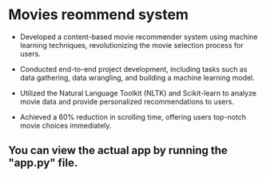 # Movies reommend system

- Developed a content-based movie recommender system using machine learning techniques, revolutionizing the movie selection process for users.
  
- Conducted end-to-end project development, including tasks such as data gathering, data wrangling, and building a machine learning model.
  
- Utilized the Natural Language Toolkit (NLTK) and Scikit-learn to analyze movie data and provide personalized recommendations to users.
  
- Achieved a 60% reduction in scrolling time, offering users top-notch movie choices immediately.


## You can view the actual app by running the "app.py" file.
